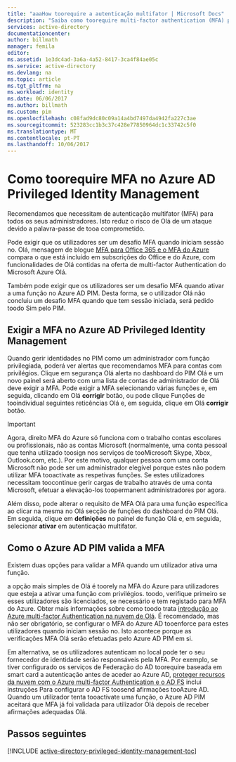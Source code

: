 ```yaml
---
title: "aaaHow toorequire a autenticação multifator | Microsoft Docs"
description: "Saiba como toorequire multi-factor authentication (MFA) para privilegiado identidades com a extensão do Azure Active Directory Privileged Identity Management Olá."
services: active-directory
documentationcenter: 
author: billmath
manager: femila
editor: 
ms.assetid: 1e3dc4ad-3a6a-4a52-8417-3ca4f84ae05c
ms.service: active-directory
ms.devlang: na
ms.topic: article
ms.tgt_pltfrm: na
ms.workload: identity
ms.date: 06/06/2017
ms.author: billmath
ms.custom: pim
ms.openlocfilehash: c08fad9dc80c09a14a4bd7497da4942fa227c3ae
ms.sourcegitcommit: 523283cc1b3c37c428e77850964dc1c33742c5f0
ms.translationtype: MT
ms.contentlocale: pt-PT
ms.lasthandoff: 10/06/2017
---
```

# <a name="how-toorequire-mfa-in-azure-ad-privileged-identity-management"></a>Como toorequire MFA no Azure AD Privileged Identity Management
Recomendamos que necessitam de autenticação multifator (MFA) para todos os seus administradores. Isto reduz o risco de Olá de um ataque devido a palavra-passe de tooa comprometido.

Pode exigir que os utilizadores ser um desafio MFA quando iniciam sessão no. Olá, mensagem de blogue [MFA para Office 365 e o MFA do Azure](https://blogs.technet.microsoft.com/ad/2014/02/11/mfa-for-office-365-and-mfa-for-azure/) compara o que está incluído em subscrições do Office e do Azure, com funcionalidades de Olá contidas na oferta de multi-factor Authentication do Microsoft Azure Olá.

Também pode exigir que os utilizadores ser um desafio MFA quando ativar a uma função no Azure AD PIM. Desta forma, se o utilizador Olá não concluiu um desafio MFA quando que tem sessão iniciada, será pedido toodo Sim pelo PIM.

## <a name="requiring-mfa-in-azure-ad-privileged-identity-management"></a>Exigir a MFA no Azure AD Privileged Identity Management
Quando gerir identidades no PIM como um administrador com função privilegiada, poderá ver alertas que recomendamos MFA para contas com privilégios. Clique em segurança Olá alerta no dashboard do PIM Olá e um novo painel será aberto com uma lista de contas de administrador de Olá deve exigir a MFA.  Pode exigir a MFA selecionando várias funções e, em seguida, clicando em Olá **corrigir** botão, ou pode clique Funções de tooindividual seguintes reticências Olá e, em seguida, clique em Olá **corrigir** botão.

> [!IMPORTANT]
> Agora, direito MFA do Azure só funciona com o trabalho contas escolares ou profissionais, não as contas Microsoft (normalmente, uma conta pessoal que tenha utilizado toosign nos serviços de tooMicrosoft Skype, Xbox, Outlook.com, etc.). Por este motivo, qualquer pessoa com uma conta Microsoft não pode ser um administrador elegível porque estes não podem utilizar MFA tooactivate as respetivas funções. Se estes utilizadores necessitam toocontinue gerir cargas de trabalho através de uma conta Microsoft, efetuar a elevação-los toopermanent administradores por agora.
> 
> 

Além disso, pode alterar o requisito de MFA Olá para uma função específica ao clicar na mesma no Olá secção de funções do dashboard do PIM Olá. Em seguida, clique em **definições** no painel de função Olá e, em seguida, selecionar **ativar** em autenticação multifator.

## <a name="how-azure-ad-pim-validates-mfa"></a>Como o Azure AD PIM valida a MFA
Existem duas opções para validar a MFA quando um utilizador ativa uma função.

a opção mais simples de Olá é toorely na MFA do Azure para utilizadores que esteja a ativar uma função com privilégios. toodo, verifique primeiro se esses utilizadores são licenciados, se necessário e tem registado para MFA do Azure. Obter mais informações sobre como toodo trata [introdução ao Azure multi-factor Authentication na nuvem de Olá](../multi-factor-authentication/multi-factor-authentication-get-started-cloud.md). É recomendado, mas não ser obrigatório, se configurar o MFA do Azure AD tooenforce para estes utilizadores quando iniciam sessão no. Isto acontece porque as verificações MFA Olá serão efetuadas pelo Azure AD PIM em si.

Em alternativa, se os utilizadores autenticam no local pode ter o seu fornecedor de identidade serão responsáveis pela MFA. Por exemplo, se tiver configurado os serviços de Federação do AD toorequire baseada em smart card a autenticação antes de aceder ao Azure AD, [proteger recursos da nuvem com o Azure multi-factor Authentication e o AD FS](../multi-factor-authentication/multi-factor-authentication-get-started-adfs-cloud.md) inclui instruções Para configurar o AD FS toosend afirmações tooAzure AD. Quando um utilizador tenta tooactivate uma função, o Azure AD PIM aceitará que MFA já foi validada para utilizador Olá depois de receber afirmações adequadas Olá.

<!--Every topic should have next steps and links toohello next logical set of content tookeep hello customer engaged-->
## <a name="next-steps"></a>Passos seguintes
[!INCLUDE [active-directory-privileged-identity-management-toc](../../includes/active-directory-privileged-identity-management-toc.md)]

